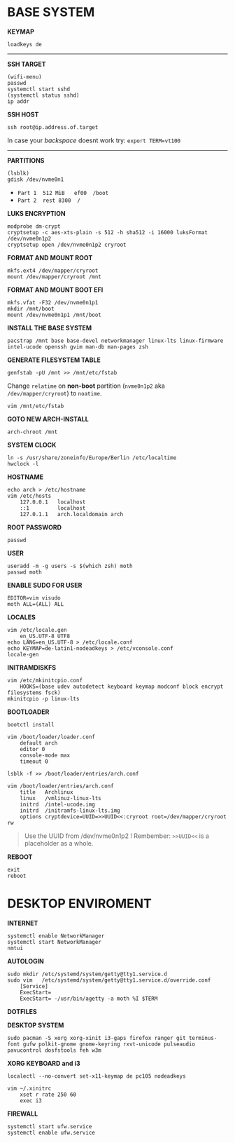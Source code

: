 # BASE SYSTEM 

**KEYMAP**
   
    loadkeys de 

---

**SSH TARGET**

    (wifi-menu)
    passwd 
    systemctl start sshd
    (systemctl status sshd)
    ip addr
    
**SSH HOST**
    
    ssh root@ip.address.of.target
    
In case your *backspace* doesnt work try: `export TERM=vt100`

---

**PARTITIONS**

    (lsblk)
    gdisk /dev/nvme0n1
    
* `Part 1  512 MiB   ef00  /boot`
* `Part 2  rest 8300  /`
          
**LUKS ENCRYPTION**

    modprobe dm-crypt
    cryptsetup -c aes-xts-plain -s 512 -h sha512 -i 16000 luksFormat /dev/nvme0n1p2
    cryptsetup open /dev/nvme0n1p2 cryroot

**FORMAT AND MOUNT ROOT**

    mkfs.ext4 /dev/mapper/cryroot
    mount /dev/mapper/cryroot /mnt
    
**FORMAT AND MOUNT BOOT EFI**

    mkfs.vfat -F32 /dev/nvme0n1p1
    mkdir /mnt/boot
    mount /dev/nvme0n1p1 /mnt/boot

**INSTALL THE BASE SYSTEM**

    pacstrap /mnt base base-devel networkmanager linux-lts linux-firmware intel-ucode openssh gvim man-db man-pages zsh

**GENERATE FILESYSTEM TABLE**
    
    genfstab -pU /mnt >> /mnt/etc/fstab
    
Change `relatime` on **non-boot** partition (`nvme0n1p2` aka `/dev/mapper/cryroot`) to `noatime`.

    vim /mnt/etc/fstab

**GOTO NEW ARCH-INSTALL**

    arch-chroot /mnt

**SYSTEM CLOCK**

    ln -s /usr/share/zoneinfo/Europe/Berlin /etc/localtime
    hwclock -l
    
**HOSTNAME**

    echo arch > /etc/hostname
    vim /etc/hosts
        127.0.0.1   localhost
        ::1         localhost
        127.0.1.1   arch.localdomain arch

**ROOT PASSWORD**
    
    passwd 

**USER**
    
    useradd -m -g users -s $(which zsh) moth
    passwd moth
    
**ENABLE SUDO FOR USER**

    EDITOR=vim visudo
    moth ALL=(ALL) ALL
    
**LOCALES**

    vim /etc/locale.gen
        en_US.UTF-8 UTF8
    echo LANG=en_US.UTF-8 > /etc/locale.conf
    echo KEYMAP=de-latin1-nodeadkeys > /etc/vconsole.conf
    locale-gen
    
**INITRAMDISKFS**
    
    vim /etc/mkinitcpio.conf 
        HOOKS=(base udev autodetect keyboard keymap modconf block encrypt filesystems fsck)
    mkinitcpio -p linux-lts

**BOOTLOADER**
    
    bootctl install
    
    vim /boot/loader/loader.conf
        default arch
        editor 0
        console-mode max
        timeout 0
        
    lsblk -f >> /boot/loader/entries/arch.conf
    
    vim /boot/loader/entries/arch.conf
        title   Archlinux
        linux   /vmlinuz-linux-lts
        initrd  /intel-ucode.img
        initrd  /initramfs-linux-lts.img
        options cryptdevice=UUID=>>UUID<<:cryroot root=/dev/mapper/cryroot rw

> Use the UUID from /dev/nvme0n1p2 !
Rembember: `>>UUID<<` is a placeholder as a whole.

**REBOOT** 

    exit
    reboot




# DESKTOP ENVIROMENT

**INTERNET**

    systemctl enable NetworkManager
    systemctl start NetworkManager
    nmtui
    
**AUTOLOGIN**

    sudo mkdir /etc/systemd/system/getty@tty1.service.d
    sudo vim   /etc/systemd/system/getty@tty1.service.d/override.conf
        [Service]
        ExecStart=
        ExecStart= -/usr/bin/agetty -a moth %I $TERM

**DOTFILES**

**DESKTOP SYSTEM**
    
    sudo pacman -S xorg xorg-xinit i3-gaps firefox ranger git terminus-font gufw polkit-gnome gnome-keyring rxvt-unicode pulseaudio pavucontrol dosfstools feh w3m

**XORG KEYBOARD and i3**
    
    localectl --no-convert set-x11-keymap de pc105 nodeadkeys
    
    vim ~/.xinitrc
        xset r rate 250 60 
        exec i3
       
**FIREWALL**
    
    systemctl start ufw.service
    systemctl enable ufw.service
